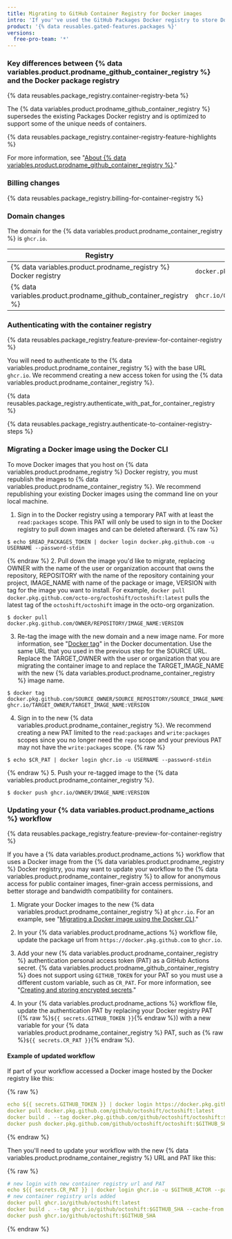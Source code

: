 ```yaml
---
title: Migrating to GitHub Container Registry for Docker images
intro: 'If you''ve used the GitHub Packages Docker registry to store Docker images, you can migrate to the new {% data variables.product.prodname_container_registry %}.'
product: '{% data reusables.gated-features.packages %}'
versions:
  free-pro-team: '*'
---
```


### Key differences between {% data variables.product.prodname_github_container_registry %} and the Docker package registry

{% data reusables.package_registry.container-registry-beta %}

The {% data variables.product.prodname_github_container_registry %} supersedes the existing Packages Docker registry and is optimized to support some of the unique needs of containers.

{% data reusables.package_registry.container-registry-feature-highlights %}

For more information, see "[About {% data variables.product.prodname_github_container_registry %}](/packages/getting-started-with-github-container-registry/about-github-container-registry)."

### Billing changes

{% data reusables.package_registry.billing-for-container-registry %}

### Domain changes

The domain for the {% data variables.product.prodname_container_registry %} is `ghcr.io`.

| Registry  | Example URL |
|-----------------|-------------|
| {% data variables.product.prodname_registry %} Docker registry |  `docker.pkg.github.com/OWNER/REPOSITORY/IMAGE_NAME`
| {% data variables.product.prodname_github_container_registry %} | `ghcr.io/OWNER/IMAGE_NAME`

### Authenticating with the container registry

{% data reusables.package_registry.feature-preview-for-container-registry %}

You will need to authenticate to the {% data variables.product.prodname_container_registry %} with the base URL `ghcr.io`. We recommend creating a new access token for using the {% data variables.product.prodname_container_registry %}.

{% data reusables.package_registry.authenticate_with_pat_for_container_registry %}

{% data reusables.package_registry.authenticate-to-container-registry-steps %}

### Migrating a Docker image using the Docker CLI

To move Docker images that you host on {% data variables.product.prodname_registry %} Docker registry, you must republish the images to {% data variables.product.prodname_container_registry %}. We recommend republishing your existing Docker images using the command line on your local machine.

1. Sign in to the Docker registry using a temporary PAT with at least the `read:packages` scope. This PAT will only be used to sign in to the Docker registry to pull down images and can be deleted afterward.
  {% raw %}
  ```shell
  $ echo $READ_PACKAGES_TOKEN | docker login docker.pkg.github.com -u USERNAME --password-stdin
  ```
  {% endraw %}
2. Pull down the image you'd like to migrate, replacing OWNER with the name of the user or organization account that owns the repository, REPOSITORY with the name of the repository containing your project, IMAGE_NAME with name of the package or image, VERSION with tag for the image you want to install. For example, `docker pull docker.pkg.github.com/octo-org/octoshift/octoshift:latest` pulls the latest tag of the `octoshift/octoshift` image in the octo-org organization.
  ```shell
  $ docker pull docker.pkg.github.com/OWNER/REPOSITORY/IMAGE_NAME:VERSION
  ```

3. Re-tag the image with the new domain and a new image name. For more information, see "[Docker tag](https://docs.docker.com/engine/reference/commandline/tag/)" in the Docker documentation. Use the same URL that you used in the previous step for the SOURCE URL. Replace the TARGET_OWNER with the user or organization that you are migrating the container image to and replace the TARGET_IMAGE_NAME with the new {% data variables.product.prodname_container_registry %} image name.
  ```shell
  $ docker tag docker.pkg.github.com/SOURCE_OWNER/SOURCE_REPOSITORY/SOURCE_IMAGE_NAME:VERSION ghcr.io/TARGET_OWNER/TARGET_IMAGE_NAME:VERSION
  ```

4. Sign in to the new {% data variables.product.prodname_container_registry %}. We recommend creating a new PAT limited to the `read:packages` and `write:packages` scopes since you no longer need the `repo` scope and your previous PAT may not have the `write:packages` scope.
  {% raw %}
  ```shell
  $ echo $CR_PAT | docker login ghcr.io -u USERNAME --password-stdin
  ```
  {% endraw %}
5. Push your re-tagged image to the {% data variables.product.prodname_container_registry %}.
  ```shell
  $ docker push ghcr.io/OWNER/IMAGE_NAME:VERSION
  ```

### Updating your {% data variables.product.prodname_actions %} workflow

{% data reusables.package_registry.feature-preview-for-container-registry %}

If you have a {% data variables.product.prodname_actions %} workflow that uses a Docker image from the {% data variables.product.prodname_registry %} Docker registry, you may want to update your workflow to the {% data variables.product.prodname_container_registry %} to allow for anonymous access for public container images, finer-grain access permissions, and better storage and bandwidth compatibility for containers.

1. Migrate your Docker images to the new {% data variables.product.prodname_container_registry %} at `ghcr.io`. For an example, see "[Migrating a Docker image using the Docker CLI](#migrating-a-docker-image-using-the-docker-cli)."

2. In your {% data variables.product.prodname_actions %} workflow file, update the package url from `https://docker.pkg.github.com` to `ghcr.io`.

3. Add your new {% data variables.product.prodname_container_registry %} authentication personal access token (PAT) as a GitHub Actions secret. {% data variables.product.prodname_github_container_registry %} does not support using `GITHUB_TOKEN` for your PAT so you must use a different custom variable, such as `CR_PAT`. For more information, see "[Creating and storing encrypted secrets](/actions/configuring-and-managing-workflows/creating-and-storing-encrypted-secrets)."

4. In your {% data variables.product.prodname_actions %} workflow file, update the authentication PAT by replacing your Docker registry PAT ({% raw %}`${{ secrets.GITHUB_TOKEN }}`{% endraw %}) with a new variable for your {% data variables.product.prodname_container_registry %} PAT, such as {% raw %}`${{ secrets.CR_PAT }}`{% endraw %}.

#### Example of updated workflow

If part of your workflow accessed a Docker image hosted by the Docker registry like this:

{% raw %}
```yaml
echo ${{ secrets.GITHUB_TOKEN }} | docker login https://docker.pkg.github.com -u $GITHUB_ACTOR --password-stdin
docker pull docker.pkg.github.com/github/octoshift/octoshift:latest
docker build . --tag docker.pkg.github.com/github/octoshift/octoshift:$GITHUB_SHA --cache-from docker.pkg.github.com/github/octoshift/octoshift:latest
docker push docker.pkg.github.com/github/octoshift/octoshift:$GITHUB_SHA
```
{% endraw %}

Then you'll need to update your workflow with the new {% data variables.product.prodname_container_registry %} URL and PAT like this:  

{% raw %}
```yaml
# new login with new container registry url and PAT
echo ${{ secrets.CR_PAT }} | docker login ghcr.io -u $GITHUB_ACTOR --password-stdin
# new container registry urls added
docker pull ghcr.io/github/octoshift:latest
docker build . --tag ghcr.io/github/octoshift:$GITHUB_SHA --cache-from ghcr.io/github/octoshift:latest
docker push ghcr.io/github/octoshift:$GITHUB_SHA
```
{% endraw %}

